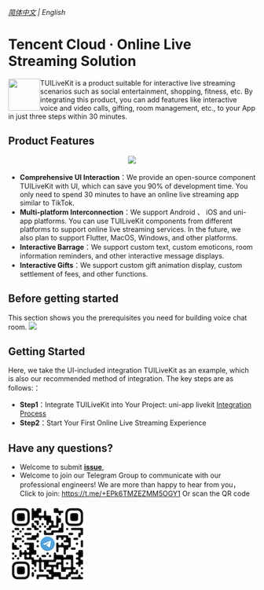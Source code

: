 _[简体中文](README-zh_CN.md) | English_

# Tencent Cloud · Online Live Streaming Solution


<img src="https://qcloudimg.tencent-cloud.cn/raw/ec034fc6e4cf42cae579d32f5ab434a1.png" align="left" width=65 height=65>TUILiveKit is a product suitable for interactive live streaming scenarios such as social entertainment, shopping, fitness, etc. By integrating this product, you can add features like interactive voice and video calls, gifting, room management, etc., to your App in just three steps within 30 minutes.

## Product Features

<p align="center">
  <img src="https://web.sdk.qcloud.com/component/uni-app/assets/clipboard_20250903_054158.png"/>
</p>

- **Comprehensive UI Interaction**：We provide an open-source component TUILiveKit with UI, which can save you 90% of development time. You only need to spend 30 minutes to have an online live streaming app similar to TikTok.
- **Multi-platform Interconnection**：We support Android 、 iOS and uni-app platforms. You can use TUILiveKit components from different platforms to support online live streaming services. In the future, we also plan to support Flutter, MacOS, Windows, and other platforms.
- **Interactive Barrage**：We support custom text, custom emoticons, room information reminders, and other interactive message displays.
- **Interactive Gifts**：We support custom gift animation display, custom settlement of fees, and other functions.


## Before getting started

This section shows you the prerequisites you need for building voice chat room.
[![](./Preview/youtube/android-build-demo.png)](https://www.youtube.com/watch?v=z52EOUEgfgA)

## Getting Started

Here, we take the UI-included integration TUILiveKit as an example, which is also our recommended method of integration. The key steps are as follows:：

- **Step1**：Integrate TUILiveKit into Your Project: uni-app livekit [Integration Process](https://trtc.io/document/60037)
- **Step2**：Start Your First Online Live Streaming Experience

## Have any questions?
- Welcome to submit [**issue**](https://github.com/tencentyun/TUILiveRoom/issues),  
- Welcome to join our Telegram Group to communicate with our professional engineers! We are more than happy to hear from you，Click to join: https://t.me/+EPk6TMZEZMM5OGY1
Or scan the QR code 
<img src="https://github.com/Tencent-RTC/TUILiveKit/blob/main/Preview/telegram-code.jpg"/>
